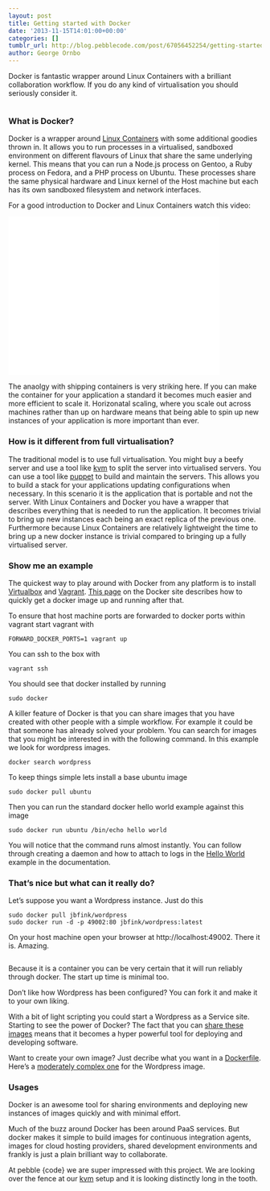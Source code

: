 ```yaml
---
layout: post
title: Getting started with Docker
date: '2013-11-15T14:01:00+00:00'
categories: []
tumblr_url: http://blog.pebblecode.com/post/67056452254/getting-started-with-docker
author: George Ornbo
---
```

<p>Docker is fantastic wrapper around Linux Containers with a brilliant collaboration workflow. If you do any kind of virtualisation you should seriously consider it.</p>

<p><img src="http://media.tumblr.com/67637761d1293f816ab48c9ac1c1da67/tumblr_inline_mwb588owIP1qz7kgs.png" alt=""/></p>

<h3>What is Docker?</h3>

<p>Docker is a wrapper around <a href="https://en.wikipedia.org/wiki/Lxc">Linux Containers</a> with some additional goodies thrown in. It allows you to run processes in a virtualised, sandboxed environment on different flavours of Linux that share the same underlying kernel. This means that you can run a Node.js process on Gentoo, a Ruby process on Fedora, and a PHP process on Ubuntu. These processes share the same physical hardware and Linux kernel of the Host machine but each has its own sandboxed filesystem and network interfaces.</p>

<p>For a good introduction to Docker and Linux Containers watch this video:</p>

<iframe width="420" height="315" src="//www.youtube.com/embed/Q5POuMHxW-0" frameborder="0" allowfullscreen></iframe>

<p>The anaolgy with shipping containers is very striking here. If you can make the container for your application a standard it becomes much easier and more efficient to scale it. Horizonatal scaling, where you scale out across machines rather than up on hardware means that being able to spin up new instances of your application is more important than ever.</p>

<h3>How is it different from full virtualisation?</h3>

<p>The traditional model is to use full virtualisation. You might buy a beefy server and use a tool like <a href="http://www.linux-kvm.org/page/Main_Page">kvm</a> to split the server into virtualised servers. You can use a tool like <a href="https://puppetlabs.com/">puppet</a> to build and maintain the servers. This allows you to build a stack for your applications updating configurations when necessary. In this scenario it is the application that is portable and not the server. With Linux Containers and Docker you have a wrapper that describes everything that is needed to run the application. It becomes trivial to bring up new instances each being an exact replica of the previous one. Furthermore because Linux Containers are relatively lightweight the time to bring up a new docker instance is trivial compared to bringing up a fully virtualised server.</p>

<h3>Show me an example</h3>

<p>The quickest way to play around with Docker from any platform is to install <a href="https://www.virtualbox.org/">Virtualbox</a> and <a href="http://www.vagrantup.com/">Vagrant</a>. <a href="http://docs.docker.io/en/latest/installation/vagrant/">This page</a> on the Docker site describes how to quickly get a docker image up and running after that.</p>

<p>To ensure that host machine ports are forwarded to docker ports within vagrant start vagrant with</p>

<pre><code>FORWARD_DOCKER_PORTS=1 vagrant up
</code></pre>

<p>You can ssh to the box with</p>

<pre><code>vagrant ssh
</code></pre>

<p>You should see that docker installed by running</p>

<pre><code>sudo docker
</code></pre>

<p>A killer feature of Docker is that you can share images that you have created with other people with a simple workflow. For example it could be that someone has already solved your problem. You can search for images that you might be interested in with the following command. In this example we look for wordpress images.</p>

<pre><code>docker search wordpress
</code></pre>

<p>To keep things simple lets install a base ubuntu image</p>

<pre><code>sudo docker pull ubuntu
</code></pre>

<p>Then you can run the standard docker hello world example against this image</p>

<pre><code>sudo docker run ubuntu /bin/echo hello world
</code></pre>

<p>You will notice that the command runs almost instantly. You can follow through creating a daemon and how to attach to logs in the <a href="http://docs.docker.io/en/latest/examples/hello_world/#id1">Hello World</a> example in the documentation.</p>

<h3>That&rsquo;s nice but what can it really do?</h3>

<p>Let&rsquo;s suppose you want a Wordpress instance. Just do this</p>

<pre><code>sudo docker pull jbfink/wordpress
sudo docker run -d -p 49002:80 jbfink/wordpress:latest
</code></pre>

<p>On your host machine open your browser at http://localhost:49002. There it is. Amazing.</p>

<p><img src="http://media.tumblr.com/092ec6fcd4bad6de5d981080d7fa2021/tumblr_inline_mwb55zdNHQ1qz7kgs.png" alt=""/></p>

<p>Because it is a container you can be very certain that it will run reliably through docker. The start up time is minimal too.</p>

<p>Don&rsquo;t like how Wordpress has been configured? You can fork it and make it to your own liking.</p>

<p>With a bit of light scripting you could start a Wordpress as a Service site. Starting to see the power of Docker?
The fact that you can <a href="http://docs.docker.io/en/latest/use/workingwithrepository/">share these images</a> means that it becomes a hyper powerful tool for deploying and developing software.</p>

<p>Want to create your own image? Just decribe what you want in a <a href="http://docs.docker.io/en/latest/use/builder/">Dockerfile</a>. Here&rsquo;s a <a href="https://github.com/jbfink/docker-wordpress/blob/master/Dockerfile">moderately complex one</a> for the Wordpress image.</p>

<h3>Usages</h3>

<p>Docker is an awesome tool for sharing environments and deploying new instances of images quickly and with minimal effort.</p>

<p>Much of the buzz around Docker has been around PaaS services. But docker makes it simple to build images for continuous integration agents, images for cloud hosting providers, shared development environments and frankly is just a plain brilliant way to collaborate.</p>

<p>At pebble {code} we are super impressed with this project. We are looking over the fence at our <a href="http://blog.pebblecode.com/blog/building-armies-of-servers-with-kvm-and-puppet">kvm</a> setup and it is looking distinctly long in the tooth.</p>
